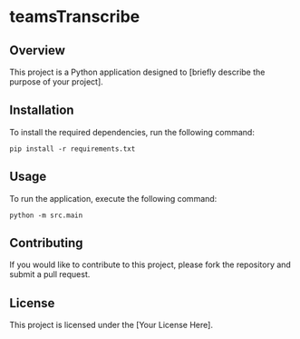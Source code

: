 # teamsTranscribe

## Overview
This project is a Python application designed to [briefly describe the purpose of your project]. 

## Installation
To install the required dependencies, run the following command:

```
pip install -r requirements.txt
```

## Usage
To run the application, execute the following command:

```
python -m src.main
```

## Contributing
If you would like to contribute to this project, please fork the repository and submit a pull request.

## License
This project is licensed under the [Your License Here].